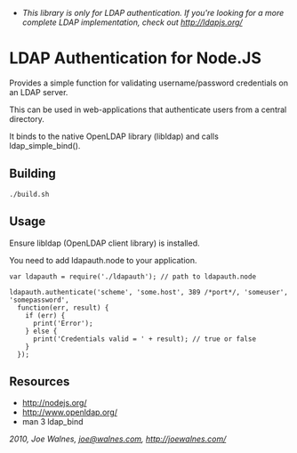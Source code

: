 * _This library is only for LDAP authentication. If you're looking for a more complete
  LDAP implementation, check out http://ldapjs.org/_


LDAP Authentication for Node.JS
===============================

Provides a simple function for validating username/password credentials
on an LDAP server.

This can be used in web-applications that authenticate users from a central directory.

It binds to the native OpenLDAP library (libldap) and calls ldap_simple_bind().

Building
--------

    ./build.sh

Usage
-----

Ensure libldap (OpenLDAP client library) is installed.

You need to add ldapauth.node to your application.

    var ldapauth = require('./ldapauth'); // path to ldapauth.node

    ldapauth.authenticate('scheme', 'some.host', 389 /*port*/, 'someuser', 'somepassword', 
      function(err, result) {
        if (err) {
          print('Error');
        } else {
          print('Credentials valid = ' + result); // true or false
        }
      });

Resources
---------

* http://nodejs.org/
* http://www.openldap.org/
* man 3 ldap_bind

*2010, Joe Walnes, joe@walnes.com, http://joewalnes.com/*
